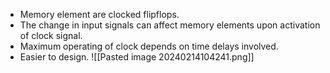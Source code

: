 - Memory element are clocked flipflops.
- The change in input signals can affect memory elements upon activation of clock signal.
- Maximum operating of clock depends on time delays involved.
- Easier to design.
 ![[Pasted image 20240214104241.png]]